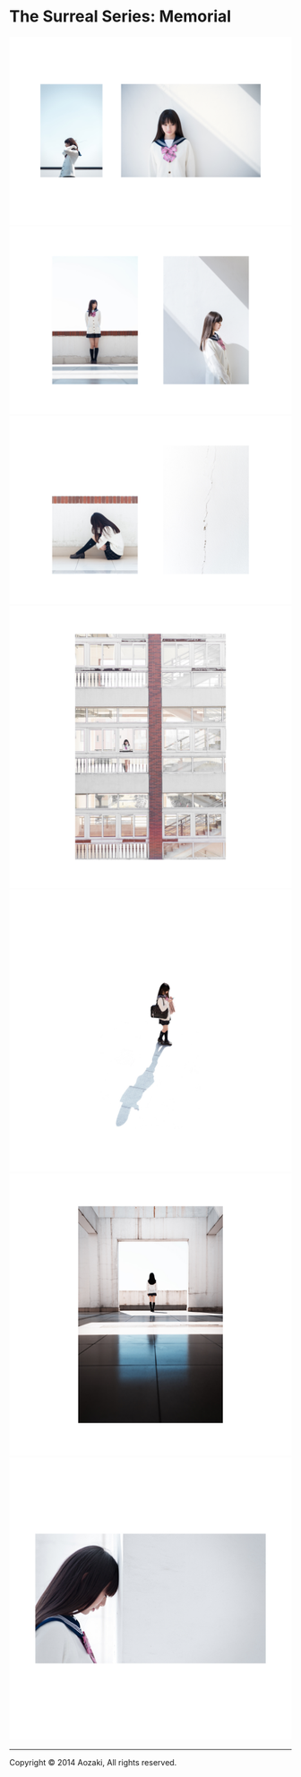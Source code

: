 # The Surreal Series: Memorial


![](0001.jpg)
![](0002.jpg)
![](0003.jpg)
![](0004.jpg)
![](0005.jpg)
![](0006.jpg)
![](0007.jpg)

***

Copyright © 2014 Aozaki, All rights reserved.
